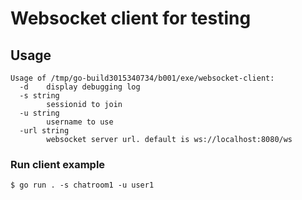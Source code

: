 # Websocket client for testing


## Usage

```
Usage of /tmp/go-build3015340734/b001/exe/websocket-client:
  -d    display debugging log
  -s string
        sessionid to join
  -u string
        username to use
  -url string
        websocket server url. default is ws://localhost:8080/ws
```

### Run client example

`$ go run . -s chatroom1 -u user1`